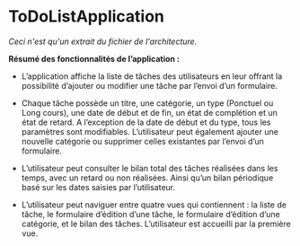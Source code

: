# ToDoListApplication

*Ceci n'est qu'un extrait du fichier de l'architecture.*

**Résumé des fonctionnalités de l’application :**

- L’application affiche la liste de tâches des utilisateurs en leur offrant la possibilité d’ajouter ou modifier une tâche par l’envoi d’un formulaire.

- Chaque tâche possède un titre, une catégorie, un type (Ponctuel ou Long cours), une date de début et de fin, un état de complétion et un état de retard. A l’exception de la date de début et du type, tous les paramètres sont modifiables. 
L’utilisateur peut également ajouter une nouvelle catégorie ou supprimer celles existantes par l’envoi d’un formulaire.

- L’utilisateur peut consulter le bilan total des tâches réalisées dans les temps, avec un retard ou non réalisées. Ainsi qu’un bilan périodique basé sur les dates saisies par l’utilisateur. 

- L’utilisateur peut naviguer entre quatre vues qui contiennent : la liste de tâche, le formulaire d’édition d’une tâche, le formulaire d’édition d’une catégorie, et le bilan des tâches. L’utilisateur est accueilli par la première vue.  

